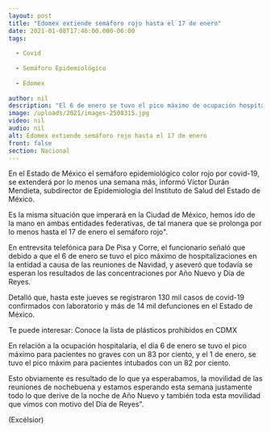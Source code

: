 ```yaml
---
layout: post
title: "Edomex extiende semáforo rojo hasta el 17 de enero"
date: 2021-01-08T17:46:00.000-06:00
tags:
  
  - Covid
  
  - Semáforo Epidemiológico
  
  - Edomex
  
author: nil
description: "El 6 de enero se tuvo el pico máximo de ocupación hospitalaria para pacientes no graves con un 83%, aún se esperan los resultados de las concentraciones por Año Nuevo y Día de Reyes"
image: /uploads/2021/images-2508315.jpg
video: nil
audio: nil
alt: Edomex extiende semáforo rojo hasta el 17 de enero
front: false
section: Nacional
---
```


En el Estado de México el semáforo epidemiológico color rojo por covid-19, se extenderá por lo menos una semana más, informó Víctor Durán Mendieta, subdirector de Epidemiología del Instituto de Salud del Estado de México.   

Es la misma situación que imperará en la Ciudad de México, hemos ido de la mano en ambas entidades federativas, de tal manera que se prolonga por lo menos hasta el 17 de enero el semáforo rojo". 

En entrevsita telefónica para De Pisa y Corre, el funcionario señaló que debido a que el 6 de enero se tuvo el pico máximo de hospitalizaciones en la entidad a causa de las reuniones de Navidad, y aseveró que todavía se esperan los resultados de las concentraciones por Año Nuevo y Día de Reyes. 

Detalló que, hasta este jueves se registraron 130 mil casos de covid-19 confirmados con laboratorio y más de 14 mil defunciones en el Estado de México. 

Te puede interesar: Conoce la lista de plásticos prohibidos en CDMX

En relación a la ocupación hospitalaria, el día 6 de enero se tuvo el pico máximo para pacientes no graves con un 83 por ciento, y el 1 de enero, se tuvo el pico máxim para pacientes intubados con un 82 por ciento. 

Esto obviamente es resultado de lo que ya esperabamos, la movilidad de las reuniones de nochebuena y estamos esperando esta semana justamente todo lo que derive de la noche de Año Nuevo y también toda esta movilidad que vimos con motivo del Día de Reyes". 

(Excélsior)